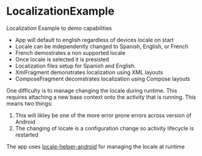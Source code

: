 # LocalizationExample
Localization Example to demo capabilities


- App will default to english regardless of devices locale on start
- Locale can be independently changed to Spanish, English, or French
- French demostrates a non supported locale
- Once locale is selected it is presisted
- Localization files setup for Spanish and English. 
- XmlFragment demonstrates localization using XML layouts
- ComposeFragment decomstrates localization using Compose layouts


One difficulty is to manage changing the locale during runtime. This requires attaching a new base context onto the activity that is running.
This means two things: 
1. This will likley be one of the more error prone errors across version of Android
2. The changing of locale is a configuration change so activity lifecycle is restarted

The app uses [locale-helper-android](https://github.com/zeugma-solutions/locale-helper-android) for managing the locale at runtime
